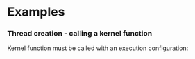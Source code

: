 # Examples

### Thread creation - calling a kernel function

Kernel function must be called with an execution configuration:









